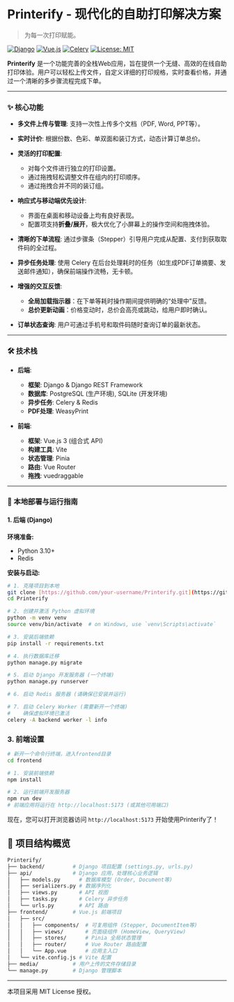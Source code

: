 # Printerify - 现代化的自助打印解决方案

> 为每一次打印赋能。

[![Django](https://img.shields.io/badge/Django-4.2-092E20?style=for-the-badge&logo=django)](https://www.djangoproject.com/)
[![Vue.js](https://img.shields.io/badge/Vue.js-3-4FC08D?style=for-the-badge&logo=vue.js)](https://vuejs.org/)
[![Celery](https://img.shields.io/badge/Celery-5.2-3776AB?style=for-the-badge&logo=celery)](https://docs.celeryq.dev/en/stable/)
[![License: MIT](https://img.shields.io/badge/License-MIT-yellow.svg?style=for-the-badge)](https://opensource.org/licenses/MIT)

**Printerify** 是一个功能完善的全栈Web应用，旨在提供一个无缝、高效的在线自助打印体验。用户可以轻松上传文件，自定义详细的打印规格，实时查看价格，并通过一个清晰的多步骤流程完成下单。

---

### ✨ 核心功能

* **多文件上传与管理**: 支持一次性上传多个文档（PDF, Word, PPT等）。

* **实时计价**: 根据份数、色彩、单双面和装订方式，动态计算订单总价。

* **灵活的打印配置**:
    * 对每个文件进行独立的打印设置。
    * 通过拖拽轻松调整文件在组内的打印顺序。
    * 通过拖拽合并不同的装订组。

* **响应式与移动端优先设计**:
    * 界面在桌面和移动设备上均有良好表现。
    * 配置项支持**折叠/展开**，极大优化了小屏幕上的操作空间和拖拽体验。

* **清晰的下单流程**: 通过步骤条（Stepper）引导用户完成从配置、支付到获取取件码的全过程。

* **异步任务处理**: 使用 Celery 在后台处理耗时的任务（如生成PDF订单摘要、发送邮件通知），确保前端操作流畅，无卡顿。

* **增强的交互反馈**:
    * **全局加载指示器**：在下单等耗时操作期间提供明确的“处理中”反馈。
    * **总价更新动画**：价格变动时，总价会高亮或跳动，给用户即时确认。

* **订单状态查询**: 用户可通过手机号和取件码随时查询订单的最新状态。

---

### 🛠️ 技术栈

* **后端**:
    * **框架**: Django & Django REST Framework
    * **数据库**: PostgreSQL (生产环境), SQLite (开发环境)
    * **异步任务**: Celery & Redis
    * **PDF处理**: WeasyPrint

* **前端**:
    * **框架**: Vue.js 3 (组合式 API)
    * **构建工具**: Vite
    * **状态管理**: Pinia
    * **路由**: Vue Router
    * **拖拽**: vuedraggable

---

### 🚀 本地部署与运行指南

#### 1. 后端 (Django)

**环境准备:**
* Python 3.10+
* Redis

**安装与启动:**

```bash
# 1. 克隆项目到本地
git clone [https://github.com/your-username/Printerify.git](https://github.com/your-username/Printerify.git)
cd Printerify

# 2. 创建并激活 Python 虚拟环境
python -m venv venv
source venv/bin/activate  # on Windows, use `venv\Scripts\activate`

# 3. 安装后端依赖
pip install -r requirements.txt

# 4. 执行数据库迁移
python manage.py migrate

# 5. 启动 Django 开发服务器 (一个终端)
python manage.py runserver

# 6. 启动 Redis 服务器 (请确保已安装并运行)

# 7. 启动 Celery Worker (需要新开一个终端)
#    确保虚拟环境已激活
celery -A backend worker -l info


```

### 3. 前端设置

```bash
# 新开一个命令行终端，进入frontend目录
cd frontend

# 1. 安装前端依赖
npm install

# 2. 运行前端开发服务器
npm run dev
# 前端应用将运行在 http://localhost:5173 (或其他可用端口)
```

现在，您可以打开浏览器访问 `http://localhost:5173` 开始使用Printerify了！

## 📁 项目结构概览

```bash
Printerify/
├── backend/         # Django 项目配置 (settings.py, urls.py)
├── api/             # Django 应用，处理核心业务逻辑
│   ├── models.py      # 数据库模型 (Order, Document等)
│   ├── serializers.py # 数据序列化
│   ├── views.py       # API 视图
│   ├── tasks.py       # Celery 异步任务
│   └── urls.py        # API 路由
├── frontend/        # Vue.js 前端项目
│   ├── src/
│   │   ├── components/  # 可复用组件 (Stepper, DocumentItem等)
│   │   ├── views/       # 页面级组件 (HomeView, QueryView)
│   │   ├── stores/      # Pinia 全局状态管理
│   │   ├── router/      # Vue Router 路由配置
│   │   └── App.vue      # 应用主入口
│   └── vite.config.js # Vite 配置
├── media/           # 用户上传的文件存储目录
└── manage.py        # Django 管理脚本
```

---

本项目采用 MIT License 授权。
